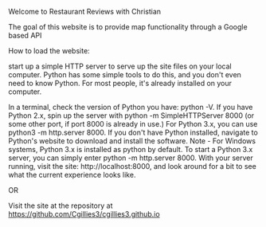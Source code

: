 Welcome to Restaurant Reviews with Christian


The goal of this website is to provide map functionality through a Google based API


How to load the website:

start up a simple HTTP server to serve up the site files on your local computer. Python has some simple tools to do this, and you don't even need to know Python. For most people, it's already installed on your computer.

In a terminal, check the version of Python you have: python -V. If you have Python 2.x, spin up the server with python -m SimpleHTTPServer 8000 (or some other port, if port 8000 is already in use.) For Python 3.x, you can use python3 -m http.server 8000. If you don't have Python installed, navigate to Python's website to download and install the software.
Note - For Windows systems, Python 3.x is installed as python by default. To start a Python 3.x server, you can simply enter python -m http.server 8000.
With your server running, visit the site: http://localhost:8000, and look around for a bit to see what the current experience looks like.


OR

Visit the site at the repository at https://github.com/Cgillies3/cgillies3.github.io

